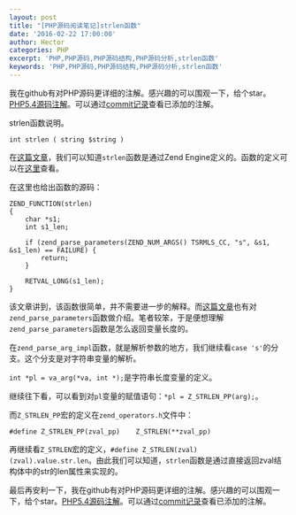 ```yaml
---
layout: post
title: "[PHP源码阅读笔记]strlen函数"
date: '2016-02-22 17:00:00'
author: Hector
categories: PHP
excerpt: 'PHP,PHP源码,PHP源码结构,PHP源码分析,strlen函数'
keywords: 'PHP,PHP源码,PHP源码结构,PHP源码分析,strlen函数'
---
```


我在github有对PHP源码更详细的注解。感兴趣的可以围观一下，给个star。[PHP5.4源码注解](https://github.com/hoohack/read-php-src)。可以通过[commit记录](https://github.com/hoohack/read-php-src/commits/master)查看已添加的注解。

strlen函数说明。

    int strlen ( string $string )

在[这篇文章](http://www.hoohack.me/2016/02/10/understanding-phps-internal-function-definitions-ch)，我们可以知道`strlen`函数是通过Zend Engine定义的。函数的定义可以在[这里](http://lxr.php.net/xref/PHP_5_4/Zend/zend_builtin_functions.c#478)查看。

在这里也给出函数的源码：

<!--more-->

    ZEND_FUNCTION(strlen)
    {
        char *s1;
        int s1_len;

        if (zend_parse_parameters(ZEND_NUM_ARGS() TSRMLS_CC, "s", &s1, &s1_len) == FAILURE) {
            return;
        }

        RETVAL_LONG(s1_len);
    }

该文章讲到，该函数很简单，并不需要进一步的解释。而[这篇文章](http://www.aintnot.com/2016/02/12/phps-source-code-for-php-developers-part3-variables-ch)也有对`zend_parse_parameters`函数做介绍。笔者较笨，于是便想理解`zend_parse_parameters`函数是怎么返回变量长度的。

在`zend_parse_arg_impl`函数，就是解析参数的地方，我们继续看`case 's'`的分支。这个分支是对字符串变量的解析。

`int *pl = va_arg(*va, int *);`是字符串长度变量的定义。

继续往下看，可以看到对`pl`变量的赋值语句：`*pl = Z_STRLEN_PP(arg);`。

而`Z_STRLEN_PP`宏的定义在`zend_operators.h`文件中：

    #define Z_STRLEN_PP(zval_pp)    Z_STRLEN(**zval_pp)

再继续看`Z_STRLEN`宏的定义，`#define Z_STRLEN(zval)          (zval).value.str.len`。由此我们可以知道，`strlen`函数是通过直接返回zval结构体中的str的len属性来实现的。

最后再安利一下，我在github有对PHP源码更详细的注解。感兴趣的可以围观一下，给个star。[PHP5.4源码注解](https://github.com/hoohack/read-php-src)。可以通过[commit记录](https://github.com/hoohack/read-php-src/commits/master)查看已添加的注解。